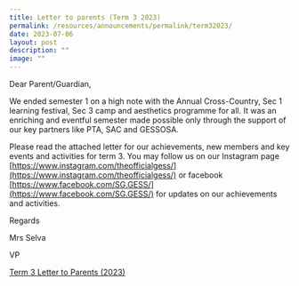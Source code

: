 ```yaml
---
title: Letter to parents (Term 3 2023)
permalink: /resources/announcements/permalink/term32023/
date: 2023-07-06
layout: post
description: ""
image: ""
---
```

Dear Parent/Guardian,

We ended semester 1 on a high note with the Annual Cross-Country, Sec 1 learning festival, Sec 3 camp and aesthetics programme for all. It was an enriching and eventful semester made possible only through the support of our key partners like PTA, SAC and GESSOSA.

Please read the attached letter for our achievements, new members and key events and activities for term 3. You may follow us on our Instagram page [https://www.instagram.com/theofficialgess/](https://www.instagram.com/theofficialgess/) or facebook [https://www.facebook.com/SG.GESS/](https://www.facebook.com/SG.GESS/) for updates on our achievements and activities.

Regards

Mrs Selva

VP

[Term 3 Letter to Parents (2023)](/files/term%203%20letter%20to%20parents%20(2023)%20v2.pdf)